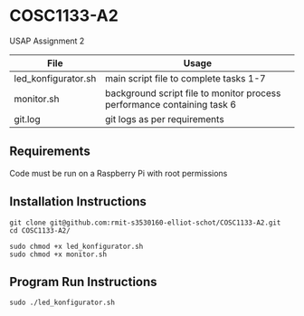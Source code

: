# COSC1133-A2
USAP Assignment 2

File | Usage
------------ | -------------
led_konfigurator.sh | main script file to complete tasks 1-7
monitor.sh | background script file to monitor process performance containing task 6
git.log | git logs as per requirements

## Requirements
Code must be run on a Raspberry Pi with root permissions

## Installation Instructions
```
git clone git@github.com:rmit-s3530160-elliot-schot/COSC1133-A2.git
cd COSC1133-A2/

sudo chmod +x led_konfigurator.sh
sudo chmod +x monitor.sh 
```

## Program Run Instructions
```
sudo ./led_konfigurator.sh
```
